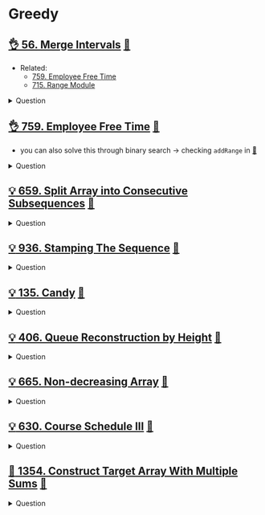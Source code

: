 # Greedy

## [:ok_hand: 56. Merge Intervals](https://leetcode.com/problems/merge-intervals/) [:dart:](merge_interval.h)
- Related:
  - [759. Employee Free Time](#okhand-759-employee-free-timehttpsleetcodecomproblemsemployee-free-time-dartemployeefreetimeh)
  - [715. Range Module](../binary_search/README.md#bulb-715-range-modulehttpsleetcodecomproblemsrange-module-dartrangemoduleh-notebooksrcs715addrangepng-notebooksrcs715removerangepng)
<details><summary markdown="span">Question</summary>

```markdown
Given an array of intervals where intervals[i] = [starti, endi]
- merge all overlapping intervals,
- and return an array of the **non-overlapping** intervals that cover all the
  intervals in the input.

Input: intervals = [[1,3],[2,6],[8,10],[15,18]]
Output: [[1,6],[8,10],[15,18]]
Explanation: Since intervals [1,3] and [2,6] overlap, merge them into [1,6].
```
</details>

## [:ok_hand: 759. Employee Free Time](https://leetcode.com/problems/employee-free-time/) [:dart:](employee_free_time.h)
- you can also solve this through binary search -> checking `addRange` in [:dart:](../binary_search/range_module.h)
<details><summary markdown="span">Question</summary>

```markdown
- Given a list schedule of employees,
  which represents the working time for each employee.
  - Each employee has a list of non-overlapping Intervals that are itself sorted.
- Return the list of finite intervals representing common,
  positive-length free time for all employees, also in sorted order.

Input: schedule = [[[1,2],[5,6]],
                  [[1,3]],
                  [[4,10]]]
Output: [[3,4]]

Explanation:
- There are a total of three employees,
  and all common free time intervals would be [-inf, 1], [3, 4], [10, inf].
- We discard any intervals that contain inf as they aren't finite.
```
</details>

## [:bulb: 659. Split Array into Consecutive Subsequences](https://leetcode.com/problems/split-array-into-consecutive-subsequences/) [:dart:](split_arr_into_consecutive_seq.h)

<details><summary markdown="span">Question</summary>

```markdown
You are given an integer array nums that is sorted in non-decreasing order.

- Determine if it is possible to split nums into one or more subsequences
  such that both of the following conditions are true:
  - Each subsequence is a consecutive increasing sequence
  - All subsequences have a length of 3 or more.

- Return true if you can split nums according to the above conditions, or false otherwise.

Input: nums = [1,2,3,3,4,5]
Output: true
Explanation: [1, 2, 3], [3, 4, 5]
Input: nums = [1,2,3,3,4,4,5,5]
Output: true
Explanation: [1, 2, 3, 4, 5], [3, 4, 5]
```
</details>

## [:bulb: 936. Stamping The Sequence](https://leetcode.com/problems/stamping-the-sequence/) [:dart:](stamping_the_seq.h)

<details><summary markdown="span">Question</summary>

```markdown
You are given two strings `stamp` and `target`.

Initially, there is a string `s` of length `target.length` with all `s[i]` == `'?'`.

In one turn, you can place stamp over `s` and
   replace every letter in the `s` with the corresponding letter from `stamp`.

For example, if stamp = "abc" and target = "abcba"
Initially: `s` is `?????`

In one turn you can:
- place stamp at index 0 of `s` to obtain `abc??`,
- then place stamp at index 1 of `s` to obtain `aabc?`
- then place stamp at index 2 of `s` to obtain `aaabc`


- Note that stamp must be fully contained in the boundaries of `s` in order to stamp
  (i.e., you cannot place `stamp` at index 3 of `s`).
- We want to convert s to target using at most `10 * target.length` turns.

Return an array of the index of the left-most letter being stamped at each turn.
If we cannot obtain target from s within `10 * target.length` turns, return an empty array.
```
</details>

## [:bulb: 135. Candy](https://leetcode.com/problems/candy/) [:dart:](candy.h)

<details><summary markdown="span">Question</summary>

```markdown
There are n children standing in a line.
Each child is assigned a rating value given in the integer array ratings.

You are giving candies to these children subjected to the following requirements:
- Each child must have at least one candy.
- Children with a higher rating get more candies than their neighbors.
- Return the minimum number of candies you need
```
</details>


## [:bulb: 406. Queue Reconstruction by Height](https://leetcode.com/problems/queue-reconstruction-by-height) [:dart:](queue_reconstruct_by_height.h)
<details><summary markdown="span">Question</summary>

```markdown
You are given an array, which are the attributes of some people in a queue (not necessarily in order).
- Each element ppl[i] = [hi, ki] represents
  -> the ith person of height hi
  -> how many people are in front of this person with height hj >= hi
- Reconstruct and return the queue that is represented by the input array.

Example:
Input: [[6,0],[5,0],[4,0],[3,2],[2,2],[1,4]]
Output: [[4,0],[5,0],[2,2],[3,2],[1,4],[6,0]]

e.g. [4,0] -> height 4 with no one taller or equal in the front
     [5,0] -> height 5 with no one taller or equal in the front
     [2,2] -> height 2 with 2 people taller or equal in the front 
     ....
```
</details>

## [:bulb: 665. Non-decreasing Array](https://leetcode.com/problems/non-decreasing-array/) [:dart:](non_decreasing_array.h)
<details><summary markdown="span">Question</summary>

```markdown
Given an array nums with n integers, check if it could become non-decreasing
    by modifying at most one element.

Input: nums = [4,2,3]
Output: true
```
</details>

## [:bulb: 630. Course Schedule III](https://leetcode.com/problems/course-schedule-iii/) [:dart:](course_schedule_iii.h)

<details><summary markdown="span">Question</summary>

```markdown
There are n different online courses numbered from 1 to n.
You are given an array courses where
- courses[i] = [durationi, lastDayi] indicate that
    - the ith course should be taken continuously for durationi days
    - and must be finished before or on lastDayi.
You will start on the 1st day and you cannot take two or more courses simultaneously.
Return the maximum number of courses that you can take.

e.g. [[1,2],[2,3]]  --> ans = 2
took [1,2], timeUsed = 1 <= 2 is okay to take
took [2,3], timeUsed = 3 <= 3 is okay to take
```
</details>

## [:exploding_head: 1354. Construct Target Array With Multiple Sums](https://leetcode.com/problems/construct-target-array-with-multiple-sums/) [:dart:](construct_target_array_w_multiple_sums.h)

<details><summary markdown="span">Question</summary>

```markdown
You are given an array target of n integers.
From a starting array arr consisting of n 1's, you may perform the following procedure :
- let x be the sum of all elements currently in your array.
- choose index i, such that 0 <= i < n and set the value of arr at index i to x.
  You may repeat this procedure as many times as needed.

- Return true if it is possible to construct the target array from arr, otherwise, return false.

Input: target = [9,3,5]
Output: true
Explanation: Start with arr = [1, 1, 1]
[1, 1, 1], sum = 3 choose index 1
[1, 3, 1], sum = 5 choose index 2
[1, 3, 5], sum = 9 choose index 0
[9, 3, 5] Done
```
</details>
